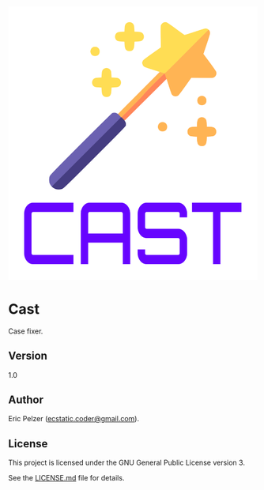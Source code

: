![](https://github.com/senselogic/CAST/blob/master/LOGO/cast.png)

# Cast

Case fixer.

## Version

1.0

## Author

Eric Pelzer (ecstatic.coder@gmail.com).

## License

This project is licensed under the GNU General Public License version 3.

See the [LICENSE.md](LICENSE.md) file for details.
